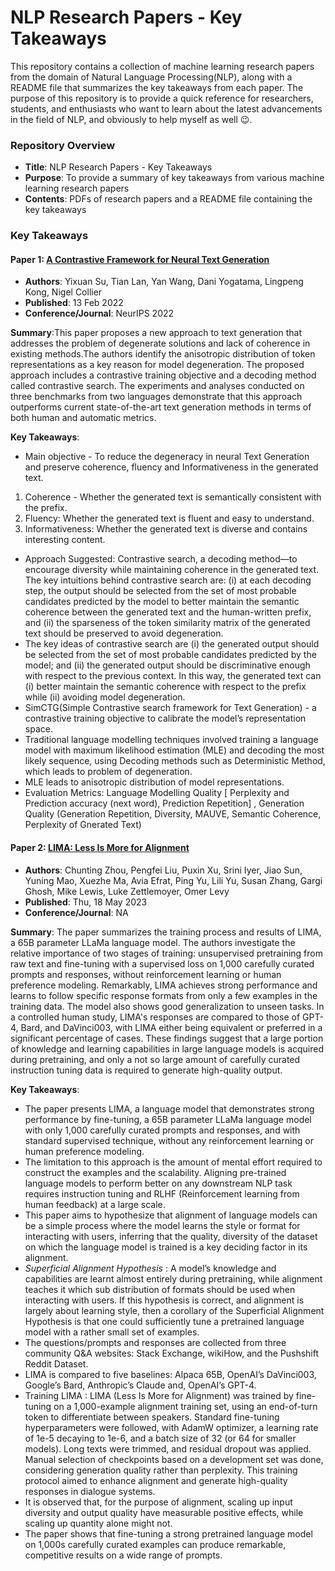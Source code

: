 # NLP Research Papers - Key Takeaways

This repository contains a collection of machine learning research papers from the domain of Natural Language Processing(NLP), along with a README file that summarizes the key takeaways from each paper. The purpose of this repository is to provide a quick reference for researchers, students, and enthusiasts who want to learn about the latest advancements in the field of NLP, and obviously to help myself as well :wink:.


### Repository Overview

- **Title**: NLP Research Papers - Key Takeaways
- **Purpose**: To provide a summary of key takeaways from various machine learning research papers
- **Contents**: PDFs of research papers and a README file containing the key takeaways

### Key Takeaways

#### Paper 1: [A Contrastive Framework for Neural Text Generation](https://arxiv.org/abs/2202.06417)

- **Authors**: Yixuan Su, Tian Lan, Yan Wang, Dani Yogatama, Lingpeng Kong, Nigel Collier
- **Published**: 13 Feb 2022
- **Conference/Journal**: NeurIPS 2022

**Summary**:This paper proposes a new approach to text generation that addresses the problem of degenerate solutions and lack of coherence in existing methods.The authors identify the anisotropic distribution of token representations as a key reason for model degeneration. The proposed approach includes a contrastive training objective and a decoding method called contrastive search. The experiments and analyses conducted on three benchmarks from two languages demonstrate that this approach outperforms current state-of-the-art text generation methods in terms of both human and automatic metrics.

**Key Takeaways**:

- Main objective - To reduce the degeneracy in neural Text Generation and preserve coherence, fluency and Informativeness in the generated text.
1. Coherence - Whether the generated text is semantically consistent with the prefix.
2. Fluency: Whether the generated text is fluent and easy to understand.
3. Informativeness: Whether the generated text is diverse and contains interesting content.
- Approach Suggested: Contrastive search, a decoding method—to encourage diversity while maintaining coherence in the generated text. The key intuitions behind contrastive search are: (i) at each decoding step, the output should be selected from the set of most probable candidates predicted by the model to better maintain the semantic coherence between the generated text and the human-written prefix, and (ii) the sparseness of the token similarity matrix of the generated text should be preserved to avoid degeneration.
- The key ideas of contrastive search are (i) the generated output should be selected from the set of most probable candidates predicted by the model; and (ii) the generated output should be discriminative enough with respect to the previous context. In this way, the generated text can (i) better maintain the semantic coherence with respect to the prefix while (ii) avoiding model degeneration.
- SimCTG(Simple Contrastive search framework for Text Generation) - a contrastive training objective to calibrate the model’s representation space.
- Traditional language modelling techniques involved training a language model with maximum likelihood estimation (MLE) and decoding the most likely sequence, using Decoding methods such as Deterministic Method, which leads to problem of degeneration.
- MLE leads to anisotropic distribution of model representations.
- Evaluation Metrics: Language Modelling Quality [ Perplexity and Prediction accuracy (next word), Prediction Repetition] , Generation Quality (Generation Repetition, Diversity, MAUVE, Semantic Coherence, Perplexity of Gnerated Text)

#### Paper 2: [LIMA: Less Is More for Alignment](https://arxiv.org/abs/2305.11206)

- **Authors**: Chunting Zhou, Pengfei Liu, Puxin Xu, Srini Iyer, Jiao Sun, Yuning Mao, Xuezhe Ma, Avia Efrat, Ping Yu, Lili Yu, Susan Zhang, Gargi Ghosh, Mike Lewis, Luke Zettlemoyer, Omer Levy
- **Published**: Thu, 18 May 2023
- **Conference/Journal**: NA

**Summary**: The paper summarizes the training process and results of LIMA, a 65B parameter LLaMa language model. The authors investigate the relative importance of two stages of training: unsupervised pretraining from raw text and fine-tuning with a supervised loss on 1,000 carefully curated prompts and responses, without reinforcement learning or human preference modeling. Remarkably, LIMA achieves strong performance and learns to follow specific response formats from only a few examples in the training data. The model also shows good generalization to unseen tasks. In a controlled human study, LIMA's responses are compared to those of GPT-4, Bard, and DaVinci003, with LIMA either being equivalent or preferred in a significant percentage of cases. These findings suggest that a large portion of knowledge and learning capabilities in large language models is acquired during pretraining, and only a not so large amount of carefully curated instruction tuning data  is required to generate high-quality output.

**Key Takeaways**:

- The paper presents LIMA, a language model that demonstrates strong performance by fine-tuning, a 65B parameter LLaMa language model with only 1,000 carefully curated prompts and responses, and with standard supervised technique, without any reinforcement learning or human preference modeling.
- The limitation to this approach is the amount of mental effort required to construct the examples and the scalability.
Aligning pre-trained language models to perform better on any downstream NLP task requires instruction tuning and RLHF (Reinforcement learning from human feedback) at a large scale.
- This paper aims to hypothesize that alignment of language models can be a simple process where the model learns the style or format for interacting with users, inferring that the quality, diversity of the dataset on which the language model is trained is a key deciding factor in its alignment.
- *Superficial Alignment Hypothesis* : A model’s knowledge and capabilities are learnt almost entirely during pretraining, while alignment teaches it which sub distribution of formats should be used when interacting with users. If this hypothesis is correct, and alignment is largely about learning style, then a corollary of the Superficial Alignment Hypothesis is that one could sufficiently tune a pretrained language model with a rather small set of examples.
- The questions/prompts and responses are collected from three community Q&A websites: Stack Exchange, wikiHow, and the Pushshift Reddit Dataset.
- LIMA is compared to five baselines: Alpaca 65B, OpenAI’s DaVinci003, Google’s Bard, Anthropic’s Claude and, OpenAI’s GPT-4.
- Training LIMA : LIMA (Less Is More for Alignment) was trained by fine-tuning on a 1,000-example alignment training set, using an end-of-turn token to differentiate between speakers. Standard fine-tuning hyperparameters were followed, with AdamW optimizer, a learning rate of 1e-5 decaying to 1e-6, and a batch size of 32 (or 64 for smaller models). Long texts were trimmed, and residual dropout was applied. Manual selection of checkpoints based on a development set was done, considering generation quality rather than perplexity. This training protocol aimed to enhance alignment and generate high-quality responses in dialogue systems.
- It is observed that, for the purpose of alignment, scaling up input diversity and output quality have measurable positive effects, while scaling up quantity alone might not.
- The paper shows that fine-tuning a strong pretrained language model on 1,000s carefully curated examples can produce remarkable, competitive results on a wide range of prompts.


